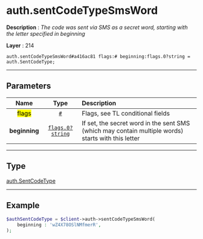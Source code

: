 # auth.sentCodeTypeSmsWord

**Description** : *The code was sent via SMS as a secret word, starting with the letter specified in beginning*

**Layer** : 214

```tl
auth.sentCodeTypeSmsWord#a416ac81 flags:# beginning:flags.0?string = auth.SentCodeType;
```

---

## Parameters

| Name | Type | Description |
| :---: | :---: | :--- |
| <mark>flags</mark> | [`#`](type/#) | Flags, see TL conditional fields |
| **beginning** | [`flags.0?string`](type/string) | If set, the secret word in the sent SMS (which may contain multiple words) starts with this letter |

---

## Type

[auth.SentCodeType](type/auth.SentCodeType)

---

## Example

```php
$authSentCodeType = $client->auth->sentCodeTypeSmsWord(
	beginning : 'wZ4X78OSlNMfmerR',
);
```